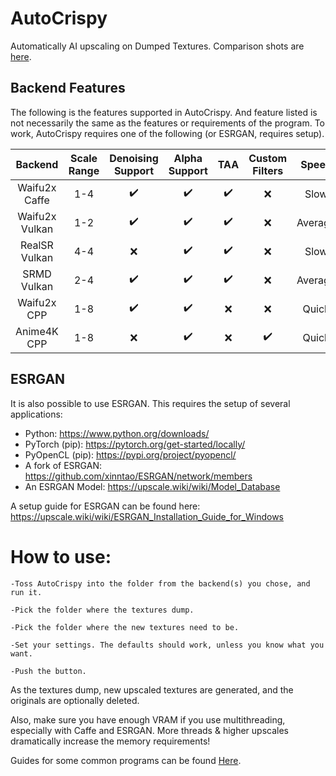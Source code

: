 # AutoCrispy
Automatically AI upscaling on Dumped Textures. Comparison shots are [here](https://github.com/WalkerMx/AutoCrispy/blob/master/COMPARE.md).

## Backend Features

The following is the features supported in AutoCrispy. And feature listed is not necessarily the same as the features or requirements of the program. To work, AutoCrispy requires one of the following (or ESRGAN, requires setup).

Backend|Scale Range|Denoising Support|Alpha Support|TAA|Custom Filters|Speed|Quality|Download
:-:|:-:|:-:|:-:|:-:|:-:|:-:|:-:|:-:
Waifu2x Caffe|1-4|✔️|✔️|✔️|❌|Slow|Great|[Link](https://github.com/lltcggie/waifu2x-caffe/releases)
Waifu2x Vulkan|1-2|✔️|✔️|✔️|❌|Average|Good|[Link](https://github.com/nihui/waifu2x-ncnn-vulkan/releases)
RealSR Vulkan|4-4|❌|✔️|✔️|❌|Slow|Good|[Link](https://github.com/nihui/realsr-ncnn-vulkan/releases)
SRMD Vulkan|2-4|✔️|✔️|✔️|❌|Average|Good|[Link](https://github.com/nihui/srmd-ncnn-vulkan/releases)
Waifu2x CPP|1-8|✔️|✔️|❌|❌|Quick|OK|[Link](https://github.com/DeadSix27/waifu2x-converter-cpp/releases)
Anime4K CPP|1-8|❌|✔️|❌|✔️|Quick|Good|[Link](https://github.com/TianZerL/Anime4KCPP)

## ESRGAN

It is also possible to use ESRGAN. This requires the setup of several applications:

 - Python: https://www.python.org/downloads/
 - PyTorch (pip): https://pytorch.org/get-started/locally/
 - PyOpenCL (pip): https://pypi.org/project/pyopencl/
 - A fork of ESRGAN: https://github.com/xinntao/ESRGAN/network/members
 - An ESRGAN Model: https://upscale.wiki/wiki/Model_Database

A setup guide for ESRGAN can be found here: https://upscale.wiki/wiki/ESRGAN_Installation_Guide_for_Windows

# How to use:
    -Toss AutoCrispy into the folder from the backend(s) you chose, and run it.
  
    -Pick the folder where the textures dump.
  
    -Pick the folder where the new textures need to be.
  
    -Set your settings. The defaults should work, unless you know what you want.
  
    -Push the button.
  
  
  As the textures dump, new upscaled textures are generated, and the originals are optionally deleted.
  
  Also, make sure you have enough VRAM if you use multithreading, especially with Caffe and ESRGAN. More threads & higher upscales dramatically increase the memory requirements!
  
  Guides for some common programs can be found [Here](https://github.com/WalkerMx/AutoCrispy/blob/master/GUIDES.md).
